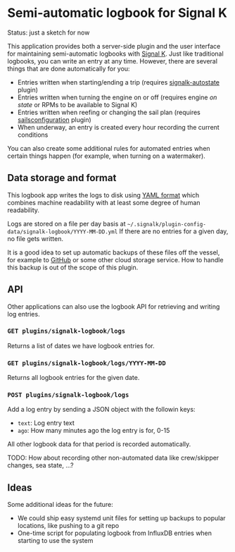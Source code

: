 Semi-automatic logbook for Signal K
===================================

Status: just a sketch for now

This application provides both a server-side plugin and the user interface for maintaining semi-automatic logbooks with [Signal K](https://signalk.org). Just like traditional logbooks, you can write an entry at any time. However, there are several things that are done automatically for you:

* Entries written when starting/ending a trip (requires [signalk-autostate](https://github.com/meri-imperiumi/signalk-autostate) plugin)
* Entries written when turning the engine on or off (requires engine _on state_ or RPMs to be available to Signal K)
* Entries written when reefing or changing the sail plan (requires [sailsconfiguration](https://github.com/SignalK/sailsconfiguration) plugin)
* When underway, an entry is created every hour recording the current conditions

You can also create some additional rules for automated entries when certain things happen (for example, when turning on a watermaker).

## Data storage and format

This logbook app writes the logs to disk using [YAML format](https://en.wikipedia.org/wiki/YAML) which combines machine readability with at least some degree of human readability.

Logs are stored on a file per day basis at `~/.signalk/plugin-config-data/signalk-logbook/YYYY-MM-DD.yml`
If there are no entries for a given day, no file gets written.

It is a good idea to set up automatic backups of these files off the vessel, for example to [GitHub](https://github.com) or some other cloud storage service. How to handle this backup is out of the scope of this plugin.

## API

Other applications can also use the logbook API for retrieving and writing log entries.

### `GET plugins/signalk-logbook/logs`

Returns a list of dates we have logbook entries for.

### `GET plugins/signalk-logbook/logs/YYYY-MM-DD`

Returns all logbook entries for the given date.

### `POST plugins/signalk-logbook/logs`

Add a log entry by sending a JSON object with the followin keys:

* `text`: Log entry text
* `ago`: How many minutes ago the log entry is for, 0-15

All other logbook data for that period is recorded automatically.

TODO: How about recording other non-automated data like crew/skipper changes, sea state, ...?

## Ideas

Some additional ideas for the future:

* We could ship easy systemd unit files for setting up backups to popular locations, like pushing to a git repo
* One-time script for populating logbook from InfluxDB entries when starting to use the system
